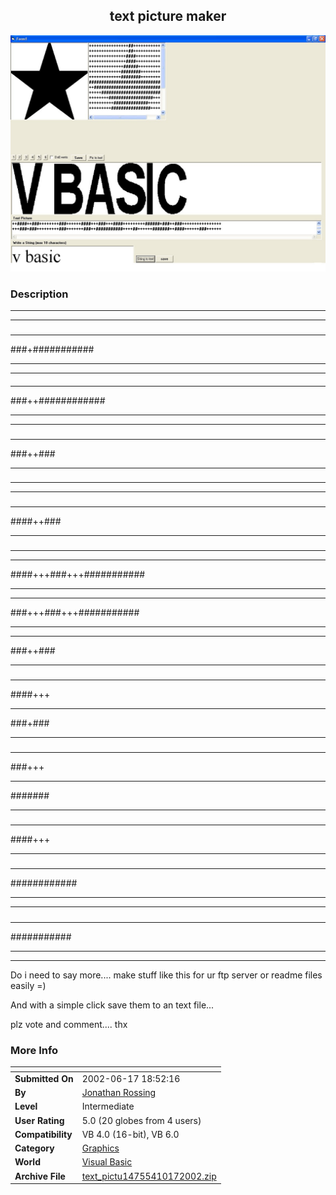 ﻿<div align="center">

## text picture maker

<img src="PIC20021017125887065.jpg">
</div>

### Description



----

----

###

----

###+###########

----

----

####

----

###++############

----

----

###

----

###++###

----

###

----

----

###

----

####++###

----

###

----

----

####+++###+++###########

----

----

###+++###+++###########

----

----

###++###

----

###

----

####+++

----

###+###

----

###

----

###+++

----

#######

----

###

----

####+++

----

#####

----

############

----

----

#####

----

###########

----

----

Do i need to say more.... make stuff like this for ur ftp server or readme files easily =)

And with a simple click save them to an text file...

plz vote and comment.... thx
 
### More Info
 


<span>             |<span>
---                |---
**Submitted On**   |2002-06-17 18:52:16
**By**             |[Jonathan Rossing](https://github.com/Planet-Source-Code/PSCIndex/blob/master/ByAuthor/jonathan-rossing.md)
**Level**          |Intermediate
**User Rating**    |5.0 (20 globes from 4 users)
**Compatibility**  |VB 4\.0 \(16\-bit\), VB 6\.0
**Category**       |[Graphics](https://github.com/Planet-Source-Code/PSCIndex/blob/master/ByCategory/graphics__1-46.md)
**World**          |[Visual Basic](https://github.com/Planet-Source-Code/PSCIndex/blob/master/ByWorld/visual-basic.md)
**Archive File**   |[text\_pictu14755410172002\.zip](https://github.com/Planet-Source-Code/jonathan-rossing-text-picture-maker__1-39911/archive/master.zip)








